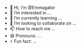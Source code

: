 - 👋 Hi, I’m @Emmagator
- 👀 I’m interested in ...
- 🌱 I’m currently learning ...
- 💞️ I’m looking to collaborate on ...
- 📫 How to reach me ...
- 😄 Pronouns: ...
- ⚡ Fun fact: ...

<!---
Emmagator/Emmagator is a ✨ special ✨ repository because its `README.md` (this file) appears on your GitHub profile.
You can click the Preview link to take a look at your changes.
--->
